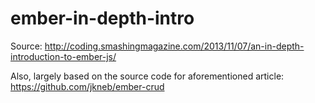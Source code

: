 ember-in-depth-intro
====================

Source: http://coding.smashingmagazine.com/2013/11/07/an-in-depth-introduction-to-ember-js/

Also, largely based on the source code for aforementioned article:
https://github.com/jkneb/ember-crud